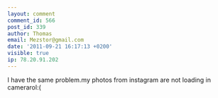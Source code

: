 ```yaml
---
layout: comment
comment_id: 566
post_id: 339
author: Thomas
email: Mezstor@gmail.com
date: '2011-09-21 16:17:13 +0200'
visible: true
ip: 78.20.91.202
---
```

I have the same problem.my photos from instagram are not loading in camerarol:(
